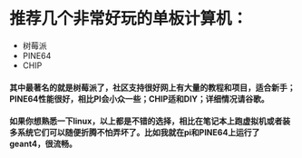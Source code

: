 # 推荐几个非常好玩的单板计算机：
- 树莓派
- PINE64
- CHIP

#### 其中最著名的就是树莓派了，社区支持很好网上有大量的教程和项目，适合新手；PINE64性能很好，相比PI会小众一些；CHIP适和DIY；详细情况请谷歌。
#### 如果你想熟悉一下linux，以上都是不错的选择，相比在笔记本上跑虚拟机或者装多系统它们可以随便折腾不怕弄坏了。比如我就在pi和PINE64上运行了geant4，很流畅。
